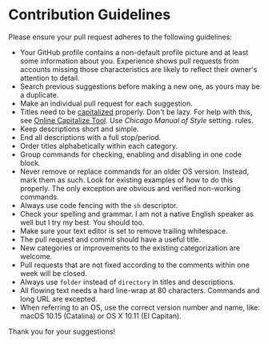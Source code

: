 # Contribution Guidelines

Please ensure your pull request adheres to the following guidelines:

- Your GitHub profile contains a non-default profile picture and at least some
  information about you. Experience shows pull requests from accounts missing
  those characteristics are likely to reflect their owner's attention to
  detail.
- Search previous suggestions before making a new one, as yours may be a
  duplicate.
- Make an individual pull request for each suggestion.
- Titles need to be [capitalized][1] properly. Don't be lazy. For help with
  this, see [Online Capitalize Tool][2]. Use *Chicago Manual of Style* setting.
  rules.
- Keep descriptions short and simple.
- End all descriptions with a full stop/period.
- Order titles alphabetically within each category.
- Group commands for checking, enabling and disabling in one code block.
- Never remove or replace commands for an older OS version. Instead, mark them
  as such. Look for existing examples of how to do this properly. The only
  exception are obvious and verified non-working commands.
- Always use code fencing with the `sh` descriptor.
- Check your spelling and grammar. I am not a native English speaker as well 
  but I try my best. You should too.
- Make sure your text editor is set to remove trailing whitespace.
- The pull request and commit should have a useful title.
- New categories or improvements to the existing categorization are welcome.
- Pull requests that are not fixed according to the comments within one week
  will be closed.
- Always use `folder` instead of `directory` in titles and descriptions.
- All flowing text needs a hard line-wrap at 80 characters. Commands and long
  URL are excepted.
- When referring to an OS, use the correct version number and name, like: macOS
  10.15 (Catalina) or OS X 10.11 (El Capitan).

Thank you for your suggestions!

[1]: http://grammar.yourdictionary.com/capitalization/rules-for-capitalization-in-titles.html
[2]: https://headlinecapitalization.com
